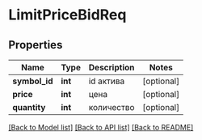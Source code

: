 # LimitPriceBidReq

## Properties
Name | Type | Description | Notes
------------ | ------------- | ------------- | -------------
**symbol_id** | **int** | id актива | [optional] 
**price** | **int** | цена | [optional] 
**quantity** | **int** | количество | [optional] 

[[Back to Model list]](../README.md#documentation-for-models) [[Back to API list]](../README.md#documentation-for-api-endpoints) [[Back to README]](../README.md)


